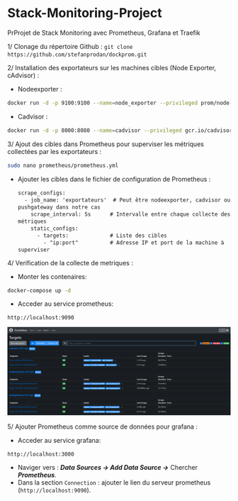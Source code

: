 # Stack-Monitoring-Project
PrProjet de Stack Monitoring avec Prometheus, Grafana et Traefik

1/ Clonage du répertoire Github :
 ``` git clone https://github.com/stefanprodan/dockprom.git ```

2/ Installation des exportateurs sur les machines cibles (Node Exporter, cAdvisor) :
  - Nodeexporter :
```bash
docker run -d -p 9100:9100 --name=node_exporter --privileged prom/node-exporter
```
  -  Cadvisor :
```bash
docker run -d -p 8000:8080 --name=cadvisor --privileged gcr.io/cadvisor/cadvisor
```
3/ Ajout des cibles dans Prometheus pour superviser les métriques collectées par les exportateurs :
```bash
sudo nano prometheus/prometheus.yml
```
- Ajouter les cibles dans le fichier de configuration de Prometheus :
  ```
  scrape_configs:
    - job_name: 'exportateurs'  # Peut être nodeexporter, cadvisor ou pushgateway dans notre cas
      scrape_interval: 5s      # Intervalle entre chaque collecte des métriques
      static_configs:
        - targets:             # Liste des cibles
          - "ip:port"          # Adresse IP et port de la machine à superviser
  ```
4/ Verification de la collecte de metriques :
  - Monter les contenaires:
  ```bash
  docker-compose up -d
  ```
  - Acceder au service prometheus:
  ```
  http://localhost:9090
  ```
  <div align="center">
  <img src="prometheus.png" alt="Prometheus Targets">
  </div>
  
5/ Ajouter Prometheus comme source de données pour grafana :
  - Acceder au service grafana:
  ```
  http://localhost:3000
  ```
  - Naviger vers : ***Data Sources → Add Data Source →*** Chercher ***Prometheus***.
  - Dans la section `Connection` : ajouter le lien du serveur prometheus (`http://localhost:9090`).
